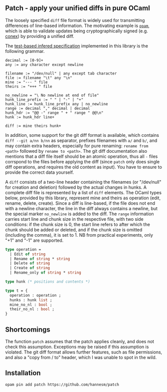 ## Patch - apply your unified diffs in pure OCaml

The loosely specified `diff` file format is widely used for transmitting
differences of line-based information. The motivating example is
[`opam`](https://opam.ocaml.org), which is able to validate updates being
cryptographically signed (e.g. [conex](https://github.com/hannesm/conex)) by
providing a unified diff.

The [test-based infered specification](https://www.artima.com/weblogs/viewpost.jsp?thread=164293)
implemented in this library is the following grammar.

```
decimal := [0-9]+
any := any character except newline

filename := "/dev/null" | any except tab character
file := filename "\t" any "\n"
mine := "--- " file
theirs := "+++ " file

no_newline = "\ No newline at end of file"
hunk_line_prefix := " " | "-" | "+"
hunk_line := hunk_line_prefix any | no_newline
range := decimal "," decimal | decimal
hunk_hdr := "@@ -" range " + " range " @@\n"
hunk := hunk_hdr line+

diff := mine theirs hunk+
```

In addition, some support for the git diff format is available, which contains
`diff --git a/nn b/nn` as separator, prefixes filenames with `a/` and `b/`, and
may contain extra headers, especially for pure renaming: `rename from <path>`
followed by `rename to <path>`. The git diff documentation also mentions that a
diff file itself should be an atomic operation, thus all `-` files corrspond to
the files before applying the diff (since `patch` only does single diff
operations, and requires the old content as input). You have to ensure to
provide the correct data yourself.

A `diff` consists of a two-line header containing the filenames (or "/dev/null"
for creation and deletion) followed by the actual changes in hunks. A complete
diff file is represented by a list of `diff` elements. The OCaml types below,
provided by this library, represent mine and theirs as operation (edit, rename,
delete, create). Since a diff is line-based, if the file does not end with a
newline character, the line in the diff always contains a newline, but the
special marker `no_newline` is added to the diff. The `range` information
carries start line and chunk size in the respective file, with two side
conditions: if the chunk size is 0, the start line refers to after which the
chunk should be added or deleted, and if the chunk size is omitted (including
the comma), it is set to 1. NB from practical experiments, only "+1" and "-1"
are supported.

```OCaml
type operation =
  | Edit of string
  | Rename of string * string
  | Delete of string
  | Create of string
  | Rename_only of string * string

type hunk (* positions and contents *)

type t = {
  operation : operation ;
  hunks : hunk list ;
  mine_no_nl : bool ;
  their_no_nl : bool ;
}
```

## Shortcomings

The function `patch` assumes that the patch applies cleanly, and does not
check this assumption. Exceptions may be raised if this assumption is violated.
The git diff format allows further features, such as file permissions, and also
a "copy from / to" header, which I was unable to spot in the wild.

## Installation

`opam pin add patch https://github.com/hannesm/patch`

